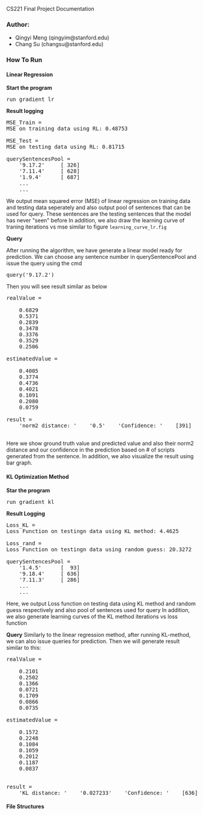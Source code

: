 CS221 Final Project Documentation
### Author: 
<ul>
<li>Qingyi Meng (qingyim@stanford.edu)</li>
<li>Chang Su (changsu@stanford.edu)</li>
</ul>

### How To Run
#### Linear Regression

<b>Start the program</b>
<pre>run gradient_lr</pre>

<b>Result logging</b>
<pre>
MSE_Train =
MSE on training data using RL: 0.48753

MSE_Test =
MSE on testing data using RL: 0.81715

querySentencesPool = 
    '9.17.2'     [ 326]
    '7.11.4'     [ 628]
    '1.9.4'      [ 687]
    ...
    ...
</pre>
We output mean squared error (MSE) of linear regression on training data and testing data
seperately and also output pool of sentences that can be used for query. These sentences are the testing sentences that the model has never "seen" before
In addition, we also draw the learning curve of traning iterations vs mse similar to figure `learning_curve_lr.fig`

<b>Query</b>

After running the algorithm, we have generate a linear model ready for prediction. 
We can choose any sentence number in querySentencePool and issue the query using the cmd
<pre>query('9.17.2')</pre>
Then you will see result similar as below
<pre>
realValue =

    0.6829
    0.5371
    0.2839
    0.3478
    0.3376
    0.3529
    0.2506

estimatedValue =

    0.4005
    0.3774
    0.4736
    0.4021
    0.1091
    0.2080
    0.0759

result = 
    'norm2 distance: '    '0.5'    'Confidence: '    [391]

</pre>

Here we show ground truth value and predicted value and also their norm2 distance and our confidence in the prediction based on # of scripts generated from the sentence. 
In addition, we also visualize the result using bar graph.

#### KL Optimization Method
<b>Star the program</b>
<pre>run gradient_kl</pre>

<b>Result Logging</b>
<pre>
Loss_KL =
Loss Function on testingn data using KL method: 4.4625

Loss_rand =
Loss Function on testingn data using random guess: 20.3272

querySentencesPool = 
    '1.4.5'      [  93]
    '9.18.4'     [ 636]
    '7.11.3'     [ 286]
    ...
    ...
</pre>

Here, we output Loss function on testing data using KL method and random guess respectively and also pool of sentences used for query
In addition, we also generate learning curves of the KL method iterations vs loss function

<b>Query</b>
Similarly to the linear regression method, after running KL-method, we can also issue queries for prediction.
Then we will generate result similar to this:
<pre>
realValue =

    0.2101
    0.2502
    0.1366
    0.0721
    0.1709
    0.0866
    0.0735

estimatedValue =

    0.1572
    0.2248
    0.1084
    0.1059
    0.2012
    0.1187
    0.0837


result = 
    'KL distance: '    '0.027233'    'Confidence: '    [636]
</pre>


#### File Structures





